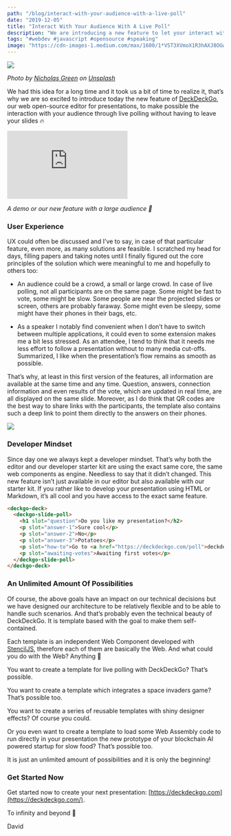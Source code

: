 ```yaml
---
path: "/blog/interact-with-your-audience-with-a-live-poll"
date: "2019-12-05"
title: "Interact With Your Audience With A Live Poll"
description: "We are introducing a new feature to let your interact with your audience without leaving your presentation"
tags: "#webdev #javascript #opensource #speaking"
image: "https://cdn-images-1.medium.com/max/1600/1*VST3XVmoX1R3hAXJ8OGw4A.jpeg"
---
```


![](https://cdn-images-1.medium.com/max/1600/1*ULPgfU4_6DDEHDLDCdUMKQ.jpeg)

*Photo by [Nicholas Green](https://unsplash.com/@nickxshotz?utm_source=unsplash&utm_medium=referral&utm_content=creditCopyText) on [Unsplash](https://unsplash.com/?utm_source=unsplash&utm_medium=referral&utm_content=creditCopyText)*

We had this idea for a long time and it took us a bit of time to realize it, that’s why we are so excited to introduce today the new feature of [DeckDeckGo](https://deckdeckgo.com/), our web open-source editor for presentations, to make possible the interaction with your audience through live polling without having to leave your slides 🔥

<iframe width="280" height="158" src="https://www.youtube.com/embed/GuF58XBzTj0" frameborder="0" allow="accelerometer; autoplay; encrypted-media; gyroscope; picture-in-picture" allowfullscreen></iframe
<br/>

*A demo or our new feature with a large audience 🤣*

### User Experience

UX could often be discussed and I’ve to say, in case of that particular feature, even more, as many solutions are feasible. I scratched my head for days, filling papers and taking notes until I finally figured out the core principles of the solution which were meaningful to me and hopefully to others too:

* An audience could be a crowd, a small or large crowd. In case of live polling, not all participants are on the same page. Some might be fast to vote, some might be slow. Some people are near the projected slides or screen, others are probably faraway. Some might even be sleepy, some might have their phones in their bags, etc.

* As a speaker I notably find convenient when I don’t have to switch between multiple applications, it could even to some extension makes me a bit less stressed. As an attendee, I tend to think that it needs me less effort to follow a presentation without to many media cut-offs. Summarized, I like when the presentation’s flow remains as smooth as possible.

That’s why, at least in this first version of the features, all information are available at the same time and any time. Question, answers, connection information and even results of the vote, which are updated in real time, are all displayed on the same slide. Moreover, as I do think that QR codes are the best way to share links with the participants, the template also contains such a deep link to point them directly to the answers on their phones.

![](https://cdn-images-1.medium.com/max/1600/1*6DlXoX4G2WZer9xVYymqug.gif)

### Developer Mindset

Since day one we always kept a developer mindset. That’s why both the editor and our developer starter kit are using the exact same core, the same web components as engine. Needless to say that it didn’t changed. This new feature isn’t just available in our editor but also available with our starter kit. If you rather like to develop your presentation using HTML or Markdown, it’s all cool and you have access to the exact same feature.

```html
<deckgo-deck>
  <deckgo-slide-poll>
    <h1 slot="question">Do you like my presentation?</h2>
    <p slot="answer-1">Sure cool</p>
    <p slot="answer-2">No</p>
    <p slot="answer-3">Potatoes</p>
    <p slot="how-to">Go to <a href="https://deckdeckgo.com/poll">deckdeckgo.com/poll</a> and use the code {0}</p>
    <p slot="awaiting-votes">Awaiting first votes</p>
  </deckgo-slide-poll>
</deckgo-deck>
```

### An Unlimited Amount Of Possibilities

Of course, the above goals have an impact on our technical decisions but we have designed our architecture to be relatively flexible and to be able to handle such scenarios. And that’s probably even the technical beauty of  DeckDeckGo. It is template based with the goal to make them self-contained. 

Each template is an independent Web Component developed with [StencilJS](https://stenciljs.com), therefore each of them are basically the Web. And what could you do with the Web? Anything 🤯

You want to create a template for live polling with DeckDeckGo? That’s possible.

You want to create a template which integrates a space invaders game? That’s possible too.

You want to create a series of reusable templates with shiny designer effects? Of course you could.

Or you even want to create a template to load some Web Assembly code to run directly in your presentation the new prototype of your blockchain AI powered startup for slow food? That’s possible too.

It is just an unlimited amount of possibilities and it is only the beginning!

### Get Started Now

Get started now to create your next presentation: [https://deckdeckgo.com](https://deckdeckgo.com/).

To infinity and beyond 🚀

David
